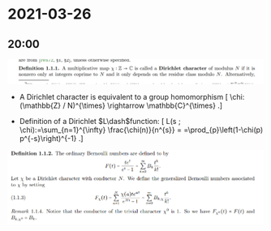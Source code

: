 # 2021-03-26

## 20:00

![image_2021-03-26-20-00-58](figures/image_2021-03-26-20-00-58.png)

- A Dirichlet character is equivalent to a group homomorphism
\[
\chi:(\mathbb{Z} / N)^{\times} \rightarrow \mathbb{C}^{\times}
.\]

- Definition of a Dirichlet $L\dash$function:
\[
L(s ; \chi):=\sum_{n=1}^{\infty} \frac{\chi(n)}{n^{s}}
=
=\prod_{p}\left(1-\chi(p) p^{-s}\right)^{-1}
.\]

![image_2021-03-26-20-03-27](figures/image_2021-03-26-20-03-27.png)


